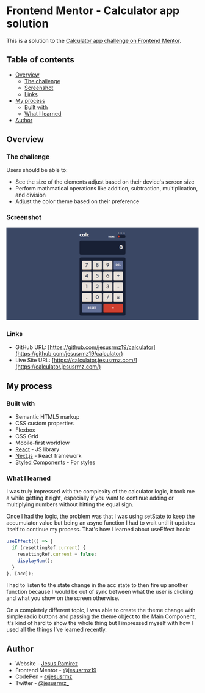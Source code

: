 # Frontend Mentor - Calculator app solution

This is a solution to the [Calculator app challenge on Frontend Mentor](https://www.frontendmentor.io/challenges/calculator-app-9lteq5N29).

## Table of contents

- [Overview](#overview)
  - [The challenge](#the-challenge)
  - [Screenshot](#screenshot)
  - [Links](#links)
- [My process](#my-process)
  - [Built with](#built-with)
  - [What I learned](#what-i-learned)
- [Author](#author)

## Overview

### The challenge

Users should be able to:

- See the size of the elements adjust based on their device's screen size
- Perform mathmatical operations like addition, subtraction, multiplication, and division
- Adjust the color theme based on their preference

### Screenshot

![](./public/screenshot.png)

### Links

- GitHub URL: [https://github.com/jesusrmz19/calculator](https://github.com/jesusrmz19/calculator)
- Live Site URL: [https://calculator.jesusrmz.com/](https://calculator.jesusrmz.com/)

## My process

### Built with

- Semantic HTML5 markup
- CSS custom properties
- Flexbox
- CSS Grid
- Mobile-first workflow
- [React](https://reactjs.org/) - JS library
- [Next.js](https://nextjs.org/) - React framework
- [Styled Components](https://styled-components.com/) - For styles

### What I learned

I was truly impressed with the complexity of the calculator logic, it took me a while getting it right, especially if you want to continue adding or multiplying numbers without hitting the equal sign.

Once I had the logic, the problem was that I was using setState to keep the accumulator value but being an async function I had to wait until it updates itself to continue my process. That's how I learned about useEffect hook:

```js
useEffect(() => {
  if (resettingRef.current) {
    resettingRef.current = false;
    displayNum();
  }
}, [acc]);
```

I had to listen to the state change in the acc state to then fire up another function because I would be out of sync between what the user is clicking and what you show on the screen otherwise.

On a completely different topic, I was able to create the theme change with simple radio buttons and passing the theme object to the Main Component, it's kind of hard to show the whole thing but I impressed myself with how I used all the things I've learned recently.

## Author

- Website - [Jesus Ramirez](https://jesusrmz.com/)
- Frontend Mentor - [@jesusrmz19](https://www.frontendmentor.io/profile/jesusrmz19)
- CodePen - [@jesusrmz](https://codepen.io/jesusrmz)
- Twitter - [@jesusrmz\_](https://twitter.com/jesusrmz_)
